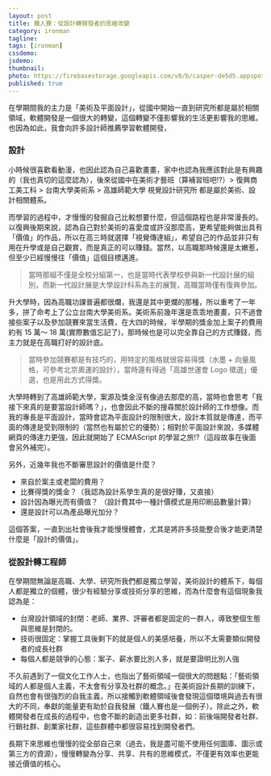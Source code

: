 ```yaml
---
layout: post
title: 鐵人賽：從設計轉開發者的思維改變
category: ironman
tagline:
tags: [ironman]
cssdemo:
jsdemo:
thumbnail:
photo: https://firebasestorage.googleapis.com/v0/b/casper-de5d5.appspot.com/o/images%2Fblog%2F201909%2Firon2.png?alt=media&token=404501a8-20e0-4b24-8117-fe171cc29e7f
published: true
---
```


在學期間我的主力是「美術及平面設計」，從國中開始一直到研究所都是屬於相關領域，軟體開發是一個很大的轉變，這個轉變不僅影響我的生活更影響我的思維。也因為如此，我會向許多設計師推薦學習軟體開發，

### 設計

小時候很喜歡看動漫，也因此認為自己喜歡畫畫，家中也認為我應該對此是有興趣的（我也真切的這麼認為），後來從國中在美術才藝班（算補習班吧!?）> 復興商工美工科 > 台南大學美術系 > 高雄師範大學 視覺設計研究所 都是屬於美術、設計相關體系。

而學習的過程中，才慢慢的發掘自己比較想要什麼，但這個路程也是非常漫長的。以復興後期來說，認為自己對於美術的喜愛度或許沒那麼高，更希望能夠做出具有「價值」的作品，所以在高三時就選擇「視覺傳達組」，希望自己的作品並非只有用在升學或是自己觀賞，而是真正的可以賺錢。當然，以高職那時候還是太嫩惹，但至少已經慢慢往「價值」這個目標邁進。

> 當時那組不僅是全校分組第一，也是當時代表學校參與新一代設計展的組別，而新一代設計展是大學設計科系為主的展覽，高職當時僅有復興參加。

升大學時，因為高職功課普遍都很爛，我還是其中更爛的那種，所以重考了一年多，拼了命考上了公立台南大學美術系。美術系前幾年還是乖乖地畫畫，只不過會接些案子以及參加競賽來當生活費，在大四的時候，半學期的獎金加上案子的費用約有 15 萬～ 18 萬(實際數值忘記了)，那時候也是可以完全靠自己的方式賺錢，而主力就是在高職打好的設計底。

> 當時參加競賽都是有技巧的，用特定的風格就很容易得獎（水墨 + 向量風格，可參考北京奧運的設計），當時還有得過「高雄世運會 Logo 徵選」優選，也是用此方式得獎。

大學時轉到了高雄師範大學，案源及獎金沒有像過去那麼的高，當時也會思考「我接下來真的是要當設計師嗎？」，也會因此不斷的搜尋關於設計師的工作想像。而我的專長是平面設計，當時會認為平面設計的限制很大，設計本質就是傳達，而平面的傳達是受到限制的（當然也有屬於它的優勢）；相對於平面設計來說，多媒體網頁的傳達力更強，因此就開始了 ECMAScript 的學習之旅!?（這段故事在後面會另外補完）。

另外，近幾年我也不斷審思設計的價值是什麼？

- 來自於案主或老闆的費用？
- 比賽得獎的獎金？（我認為設計系學生真的是很好賺，又直接）
- 設計因為曝光而有價值？ （設計費其中一種計價模式是用印刷品數量計算）
- 還是設計可以為產品曝光加分？

這個答案，一直到出社會後我才能慢慢體會，尤其是將許多技能整合後才能更清楚什麼是「設計的價值」。

### 從設計轉工程師

在學期間無論是高職、大學、研究所我們都是獨立學習，美術設計的體系下，每個人都是獨立的個體，很少有經驗分享或技術分享的思維，而為什麼會有這個現象我認為是：

- 台灣設計領域的封閉：老師、業界、評審者都是固定的一群人，導致整個生態與思維是封閉的。
- 技術很固定：掌握工具後剩下的就是個人的美感培養，所以不太需要類似開發者的成長社群
- 每個人都是競爭的心態：案子、薪水要比別人多，就是要證明比別人強

不久前遇到了一個文化工作人士，也指出了藝術領域一個很大的問題點：「藝術領域的人都是個人主義，不太會有分享及社群的概念。」在美術設計長期的訓練下，自然也會有很強烈的自我主義，所以接觸到軟體領域後會發現這個環境與過去有很大的不同，奉獻的能量更有助於自我發展（鐵人賽也是一個例子）。除此之外，軟體開發者在成長的過程中，也會不斷的創造出更多社群，如：前後端開發者社群、行銷社群、創業家社群，這些群體中都很容易找到開發者們。

長期下來思維也慢慢的從全部自己來（過去，我是盡可能不使用任何圖庫、圖示或第三方的資源），慢慢轉變為分享、共享、共有的思維模式，不僅更有效率也更能接近價值的核心。

